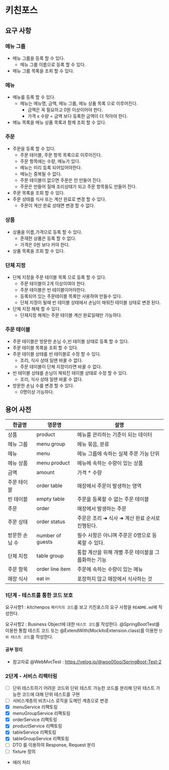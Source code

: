 # 키친포스

## 요구 사항

### 메뉴 그룹
* 메뉴 그룹을 등록 할 수 있다.
  * 메뉴 그룹 이름으로 등록 할 수 있다.
* 메뉴 그룹 목록을 조회 할 수 있다.

### 메뉴
* 메뉴를 등록 할 수 있다.
  * 메뉴는 메뉴명, 금액, 메뉴 그룹, 메뉴 상품 목록 으로 이루어진다.
    * 금액은 꼭 필요하고 0원 이상이어야 한다.
    * 가격 x 수량 = 금액 보다 등록한 금액이 더 작아야 한다.
* 메뉴 목록을 메뉴 상품 목록과 함께 조회 할 수 있다.

### 주문
* 주문을 등록 할 수 있다.
  * 주문 테이블, 주문 항목 목록으로 이루어진다.
  * 주문 항목에는 수량, 메뉴가 있다.
  * 메뉴는 미리 등록 되어있어야한다.
  * 메뉴는 중복될 수 없다.
  * 주문 테이블이 없으면 주문은 안 만들어 진다.
  * 주문은 만들어 질때 조리상태가 되고 주문 항목들도 만들어 진다.
* 주문 목록을 조회 할 수 있다.
* 주문 상태를 식사 또는 계산 완료로 변경 할 수 있다.
  * 주문이 계산 완료 상태면 변경 할 수 없다.

### 상품
* 상품을 이름,가격으로 등록 할 수 있다.
  * 존재한 상품은 등록 할 수 없다.
  * 가격은 0원 보다 커야 한다.
* 상품 목록을 조회 할 수 있다.

### 단체 지정
* 단체 지정을 주문 테이블 목록 으로 등록 할 수 있다.
  * 주문 테이블이 2개 이상이여야 한다.
  * 주문 테이블은 빈 테이블이어야한다.
  * 등록되어 있는 주문테이블 목록만 사용하여 만들수 있다.
  * 단체 지정이 될때 빈 테이블 상태에서 손님이 채워진 테이블 상태로 변경 된다.
* 단체 지정 해체 할 수 있다.
  * 단체지정 해제는 주문 테이블 계산 완료일때만 가능하다.

### 주문 테이블
* 주문 테이블은 방문한 손님 수,빈 테이블 상태로 등록 할 수 있다.
* 주문 테이블 목록을 조회 할 수 있다.
* 주문 테이블 상태를 빈 테이블로 수정 할 수 있다.
  * 조리, 식사 상태 일땐 바꿀 수 없다. 
  * 주문 테이블이 단체 지정이라면 바꿀 수 없다.
* 빈 테이블 상태를 손님이 채워진 테이블 상태로 수정 할 수 있다.
  * 조리, 식사 상태 일땐 바꿀 수 없다.
* 방문한 손님 수를 변경 할 수 있다.
  * 0명이상 가능하다.

## 용어 사전

| 한글명 | 영문명 | 설명 |
| --- | --- | --- |
| 상품 | product | 메뉴를 관리하는 기준이 되는 데이터 |
| 메뉴 그룹 | menu group | 메뉴 묶음, 분류 |
| 메뉴 | menu | 메뉴 그룹에 속하는 실제 주문 가능 단위 |
| 메뉴 상품 | menu product | 메뉴에 속하는 수량이 있는 상품 |
| 금액 | amount | 가격 * 수량 |
| 주문 테이블 | order table | 매장에서 주문이 발생하는 영역 |
| 빈 테이블 | empty table | 주문을 등록할 수 없는 주문 테이블 |
| 주문 | order | 매장에서 발생하는 주문 |
| 주문 상태 | order status | 주문은 조리 ➜ 식사 ➜ 계산 완료 순서로 진행된다. |
| 방문한 손님 수 | number of guests | 필수 사항은 아니며 주문은 0명으로 등록할 수 있다. |
| 단체 지정 | table group | 통합 계산을 위해 개별 주문 테이블을 그룹화하는 기능 |
| 주문 항목 | order line item | 주문에 속하는 수량이 있는 메뉴 |
| 매장 식사 | eat in | 포장하지 않고 매장에서 식사하는 것 |

### 1단계 - 테스트를 통한 코드 보호
요구사항1 : kitchenpos `패키지의 코드`를 보고 키친포스의 요구 사항을 `README.md`에 작성한다.

요구사항2 : Business Object에 대한 `테스트 코드`를 작성한다. @SpringBootTest를 이용한 통합 테스트 코드 또는 @ExtendWith(MockitoExtension.class)를 이용한 `단위 테스트 코드`를 작성한다.

#### 공부 정리
* 참고자료 @WebMvcTest : https://velog.io/@woo00oo/SpringBoot-Test-2

### 2단계 - 서비스 리팩터링
* [ ] 단위 테스트하기 어려운 코드와 단위 테스트 가능한 코드를 분리해 단위 테스트 가능한 코드에 대해 단위 테스트를 구현
* [ ] 서비스계층의 비즈니스 로직을 도메인 계층으로 변경
* [x] menuService 리팩토링
* [x] menuGroupService 리팩토링
* [x] orderService 리팩토링
* [x] productService 리팩토링
* [x] tableService 리팩토링
* [x] tableGroupService 리팩토링
* [ ] DTO 를 이용하여 Response, Request 분리
* [ ] fixture 정의
* 에러 처리